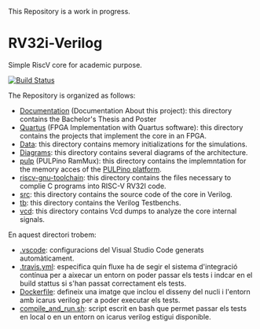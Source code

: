 This Repository is a work in progress.

# RV32i-Verilog
Simple RiscV core for academic purpose. 

[![Build Status](https://travis-ci.com/4a1c0/RV32i-Verilog.svg?branch=master)](https://travis-ci.com/4a1c0/RV32i-Verilog)

The Repository is organized as follows:
  * [Documentation](Documentation) (Documentation About this project): this directory contains the Bachelor's Thesis and Poster
  * [Quartus](Quartus) (FPGA Implementation with Quartus software): this directory contains the projects that implement the core in an FPGA.
  * [Data](data): this directory contains memory initializations for the simulations.
  * [Diagrams](diagrams): this directory contains several diagrams of the architecture.
  * [pulp](pulp) (PULPino RamMux): this directory contains the implemntation for the memory acces of the [PULPino platform](https://github.com/pulp-platform/pulpino).
  * [riscv-gnu-toolchain](riscv-gnu-toolchain): this directory contains the files necessary to complie C programs into RISC-V RV32I code.
  * [src](src): this directory contains the source code of the core in Verilog.
  * [tb](tb): this directory contains the Verilog Testbenchs.
  * [vcd](vcd): this directory contains Vcd dumps to analyze the core internal signals.
  
 En aquest directori trobem:
   * [.vscode](.vscode): configuracions del Visual Studio Code generats automàticament.
   * [.travis.yml](.travis.yml): especifica quin fluxe ha de segir el sistema d'integració contínua per a aixecar un entorn on poder passar els tests i indcar en el build stattus si s'han passat correctament els tests. 
   * [Dockerfile](Dockerfile): defineix una imatge que inclou el disseny del nucli i l'entorn amb icarus verilog per a poder executar els tests.
   * [compile_and_run.sh](compile_and_run.sh): script escrit en bash que permet passar els tests en local o en un entorn on icarus verilog estigui disponible.
